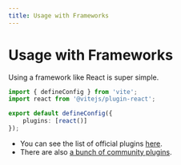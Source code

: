 ```yaml
---
title: Usage with Frameworks
---
```


# Usage with Frameworks

Using a framework like React is super simple.

```ts
import { defineConfig } from 'vite';
import react from '@vitejs/plugin-react';

export default defineConfig({
	plugins: [react()]
});
```

- You can see the list of official plugins [here](https://vitejs.dev/plugins/#official-plugins).
- There are also [a bunch of community plugins](https://github.com/vitejs/awesome-vite#plugins).
